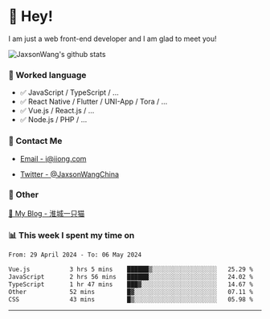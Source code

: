 # 👋 Hey!

I am just a web front-end developer and I am glad to meet you!

![JaxsonWang's github stats](https://github-readme-stats.vercel.app/api?username=JaxsonWang&&show_icons=true&&title_color=1abc9c&&icon_color=1abc9c)


### 📝 Worked language

- ✅ JavaScript / TypeScript / ...
- ✅ React Native / Flutter / UNI-App / Tora / ...
- ✅ Vue.js / React.js / ...
- ✅ Node.js / PHP / ...

### 📮 Contact Me

- [Email - i@iiong.com](mailto:i@iiong.com)

- [Twitter - @JaxsonWangChina](https://twitter.com/JaxsonWangChina)

### 🤪 Other

[📌 My Blog - 淮城一只猫](https://iiong.com)

### 📊 This week I spent my time on

<!--START_SECTION:waka-->

```txt
From: 29 April 2024 - To: 06 May 2024

Vue.js           3 hrs 5 mins    ██████▒░░░░░░░░░░░░░░░░░░   25.29 %
JavaScript       2 hrs 56 mins   ██████░░░░░░░░░░░░░░░░░░░   24.02 %
TypeScript       1 hr 47 mins    ███▓░░░░░░░░░░░░░░░░░░░░░   14.67 %
Other            52 mins         █▓░░░░░░░░░░░░░░░░░░░░░░░   07.11 %
CSS              43 mins         █▒░░░░░░░░░░░░░░░░░░░░░░░   05.98 %
```

<!--END_SECTION:waka-->

---
